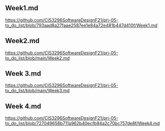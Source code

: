 ## Week1.md
https://github.com/CIS3296SoftwareDesignF21/prj-05-to_do_list/blob/793aad8a27faae2587ee1e84a72e481b447d410f/Week1.md

## Week2.md
https://github.com/CIS3296SoftwareDesignF21/prj-05-to_do_list/blob/main/Week2.md

## Week 3.md
https://github.com/CIS3296SoftwareDesignF21/prj-05-to_do_list/blob/main/Week3.md

## Week 4.md
https://github.com/CIS3296SoftwareDesignF21/prj-05-to_do_list/blob/727049658b711a962b40ecfb84a2c70bc757de8f/Week4.md
